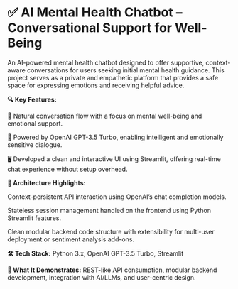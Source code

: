 # ✅ AI Mental Health Chatbot – Conversational Support for Well-Being
An AI-powered mental health chatbot designed to offer supportive, context-aware conversations for users seeking initial mental health guidance. This project serves as a private and empathetic platform that provides a safe space for expressing emotions and receiving helpful advice.

**🔍 Key Features:**

💬 Natural conversation flow with a focus on mental well-being and emotional support.

🤖 Powered by OpenAI GPT-3.5 Turbo, enabling intelligent and emotionally sensitive dialogue.

🖥️ Developed a clean and interactive UI using Streamlit, offering real-time chat experience without setup overhead.

**🧠 Architecture Highlights:**

Context-persistent API interaction using OpenAI’s chat completion models.

Stateless session management handled on the frontend using Python Streamlit features.

Clean modular backend code structure with extensibility for multi-user deployment or sentiment analysis add-ons.

**🛠️ Tech Stack:** Python 3.x, OpenAI GPT-3.5 Turbo, Streamlit

**🎯 What It Demonstrates:** REST-like API consumption, modular backend development, integration with AI/LLMs, and user-centric design.
